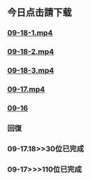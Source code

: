 
<h2><b>今日点击請下载</b></h2>

<td><h3> <a href="https://github.com/dfchunsring/drdr/blob/master/JRDJA-mp4/JRDJA_s-0918-1s.mp4?raw=true" >09-18-1.mp4</a><h3> </td>
<p>

<td><h3> <a href="https://github.com/dfchunsring/drdr/blob/master/JRDJA-mp4/JRDJB_s-09-18-2s.mp4?raw=true" >09-18-2.mp4</a><h3> </td>
<p>

<td><h3> <a href="https://github.com/dfchunsring/drdr/blob/master/JRDJA-mp4/JRDJA_s-09-18-3s.mp4?raw=true" >09-18-3.mp4</a><h3> </td>
<p>

<td><h3> <a href="https://github.com/dfchunsring/drdr/blob/master/JRDJA-mp4/JRDJA_s1_09-17s.mp4?raw=true" >09-17.mp4</a><h3> </td>
<p>

<td><h3> <a href='https://github.com/dfchunsring/drdr/blob/master/Click.mp4/JRDJB_s1_1s.mp4?raw=true'>09-16</a></h3></td><p>

<h3><b>回復</b></h3>

<h3><b>09-17.18>>30位已完成</b></h3>


<h3><b>09-17>>>110位已完成</b></h3>
